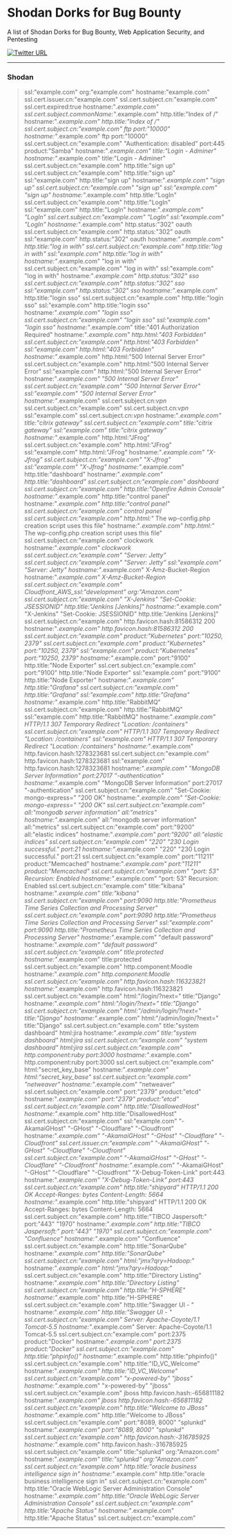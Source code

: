 # Shodan Dorks for Bug Bounty

A list of Shodan Dorks for Bug Bounty, Web Application Security, and Pentesting

[![Twitter URL](https://img.shields.io/twitter/url/https/twitter.com/Dheerajmadhukar.svg?style=social&label=Follow%20%40Dheerajmadhukar)](https://twitter.com/Dheerajmadhukar)
</p>

---

### Shodan

> ssl:"example.com"
> org:"example.com"
> hostname:"example.com"
> ssl.cert.issuer.cn:"example.com"
> ssl.cert.subject.cn:"example.com"
> ssl.cert.expired:true hostname:"*.example.com"
> ssl.cert.subject.commonName:"*.example.com"
> http.title:"Index of /" hostname:"*.example.com"
> http.title:"Index of /" ssl.cert.subject.cn:"example.com"
> ftp port:"10000" hostname:"*.example.com"
> ftp port:"10000" ssl.cert.subject.cn:"example.com"
> "Authentication: disabled" port:445 product:"Samba" hostname:"*.example.com"
> title:"Login - Adminer" hostname:"*.example.com"
> title:"Login - Adminer" ssl.cert.subject.cn:"example.com"
> http.title:"sign up" ssl.cert.subject.cn:"example.com"
> http.title:"sign up" ssl:"example.com"
> http.title:"sign up" hostname:"*.example.com"
> "sign up" ssl.cert.subject.cn:"example.com"
> "sign up" ssl:"example.com"
> "sign up" hostname:"*.example.com"
> http.title:"LogIn" ssl.cert.subject.cn:"example.com"
> http.title:"LogIn" ssl:"example.com"
> http.title:"LogIn" hostname:"*.example.com"
> "LogIn" ssl.cert.subject.cn:"example.com"
> "LogIn" ssl:"example.com"
> "LogIn" hostname:"*.example.com"
> http.status:"302" oauth ssl.cert.subject.cn:"example.com"
> http.status:"302" oauth ssl:"example.com"
> http.status:"302" oauth hostname:"*.example.com"
> http.title:"log in with" ssl.cert.subject.cn:"example.com"
> http.title:"log in with" ssl:"example.com"
> http.title:"log in with" hostname:"*.example.com"
> "log in with" ssl.cert.subject.cn:"example.com"
> "log in with" ssl:"example.com"
> "log in with" hostname:"*.example.com"
> http.status:"302" sso ssl.cert.subject.cn:"example.com"
> http.status:"302" sso ssl:"example.com"
> http.status:"302" sso hostname:"*.example.com"
> http.title:"login sso" ssl.cert.subject.cn:"example.com"
> http.title:"login sso" ssl:"example.com"
> http.title:"login sso" hostname:"*.example.com"
> "login sso" ssl.cert.subject.cn:"example.com"
> "login sso" ssl:"example.com"
> "login sso" hostname:"*.example.com"
> title:"401 Authorization Required" hostname:"*.example.com"
> http.html:"403 Forbidden" ssl.cert.subject.cn:"example.com"
> http.html:"403 Forbidden" ssl:"example.com"
> http.html:"403 Forbidden" hostname:"*.example.com"
> http.html:"500 Internal Server Error" ssl.cert.subject.cn:"example.com"
> http.html:"500 Internal Server Error" ssl:"example.com"
> http.html:"500 Internal Server Error" hostname:"*.example.com"
> "500 Internal Server Error" ssl.cert.subject.cn:"example.com"
> "500 Internal Server Error" ssl:"example.com"
> "500 Internal Server Error" hostname:"*.example.com"
> ssl.cert.subject.cn:*vpn* ssl.cert.subject.cn:"example.com"
> ssl.cert.subject.cn:*vpn* ssl:"example.com"
> ssl.cert.subject.cn:*vpn* hostname:"*.example.com"
> title:"citrix gateway" ssl.cert.subject.cn:"example.com"
> title:"citrix gateway" ssl:"example.com"
> title:"citrix gateway" hostname:"*.example.com"
> http.html:"JFrog" ssl.cert.subject.cn:"example.com"
> http.html:"JFrog" ssl:"example.com"
> http.html:"JFrog" hostname:"*.example.com"
> "X-Jfrog" ssl.cert.subject.cn:"example.com"
> "X-Jfrog" ssl:"example.com"
> "X-Jfrog" hostname:"*.example.com"
> http.title:"dashboard" hostname:"*.example.com"
> http.title:"dashboard" ssl.cert.subject.cn:"example.com"
> dashboard ssl.cert.subject.cn:"example.com"
> http.title:"Openfire Admin Console" hostname:"*.example.com"
> http.title:"control panel" hostname:"*.example.com"
> http.title:"control panel" ssl.cert.subject.cn:"example.com"
> control panel ssl.cert.subject.cn:"example.com"
> http.html:"* The wp-config.php creation script uses this file" hostname:"*.example.com"
> http.html:"* The wp-config.php creation script uses this file" ssl.cert.subject.cn:"example.com"
> clockwork hostname:"*.example.com"
> clockwork ssl.cert.subject.cn:"example.com"
> "Server: Jetty" ssl.cert.subject.cn:"example.com"
> "Server: Jetty" ssl:"example.com"
> "Server: Jetty" hostname:"*.example.com"
> X-Amz-Bucket-Region hostname:"*.example.com"
> X-Amz-Bucket-Region ssl.cert.subject.cn:"example.com"
> Cloudfront_AWS_ssl:"development" org:"Amazon.com" ssl.cert.subject.cn:"example.com"
> "X-Jenkins" "Set-Cookie: JSESSIONID" http.title:"Jenkins [Jenkins]" hostname:"*.example.com"
> "X-Jenkins" "Set-Cookie: JSESSIONID" http.title:"Jenkins [Jenkins]" ssl.cert.subject.cn:"example.com"
> http.favicon.hash:81586312 200 hostname:"*.example.com"
> http.favicon.hash:81586312 200 ssl.cert.subject.cn:"example.com"
> product:"Kubernetes" port:"10250, 2379" ssl.cert.subject.cn:"example.com"
> product:"Kubernetes" port:"10250, 2379" ssl:"example.com"
> product:"Kubernetes" port:"10250, 2379" hostname:"*.example.com"
> port:"9100" http.title:"Node Exporter" ssl.cert.subject.cn:"example.com"
> port:"9100" http.title:"Node Exporter" ssl:"example.com"
> port:"9100" http.title:"Node Exporter" hostname:"*.example.com"
> http.title:"Grafana" ssl.cert.subject.cn:"example.com"
> http.title:"Grafana" ssl:"example.com"
> http.title:"Grafana" hostname:"*.example.com"
> http.title:"RabbitMQ" ssl.cert.subject.cn:"example.com"
> http.title:"RabbitMQ" ssl:"example.com"
> http.title:"RabbitMQ" hostname:"*.example.com"
> HTTP/1.1 307 Temporary Redirect "Location: /containers" ssl.cert.subject.cn:"example.com"
> HTTP/1.1 307 Temporary Redirect "Location: /containers" ssl:"example.com"
> HTTP/1.1 307 Temporary Redirect "Location: /containers" hostname:"*.example.com"
> http.favicon.hash:1278323681 ssl.cert.subject.cn:"example.com"
> http.favicon.hash:1278323681 ssl:"example.com"
> http.favicon.hash:1278323681 hostname:"*.example.com"
> "MongoDB Server Information" port:27017 "-authentication" hostname:"*.example.com"
> "MongoDB Server Information" port:27017 "-authentication" ssl.cert.subject.cn:"example.com"
> "Set-Cookie: mongo-express=" "200 OK" hostname:"*.example.com"
> "Set-Cookie: mongo-express=" "200 OK" ssl.cert.subject.cn:"example.com"
> all:"mongodb server information" all:"metrics" hostname:"*.example.com"
> all:"mongodb server information" all:"metrics" ssl.cert.subject.cn:"example.com"
> port:"9200" all:"elastic indices" hostname:"*.example.com"
> port:"9200" all:"elastic indices" ssl.cert.subject.cn:"example.com"
> "220" "230 Login successful." port:21 hostname:"*.example.com"
> "220" "230 Login successful." port:21 ssl.cert.subject.cn:"example.com"
> port:"11211" product:"Memcached" hostname:"*.example.com"
> port:"11211" product:"Memcached" ssl.cert.subject.cn:"example.com"
> "port: 53" Recursion: Enabled hostname:"*.example.com"
> "port: 53" Recursion: Enabled ssl.cert.subject.cn:"example.com"
> title:"kibana" hostname:"*.example.com"
> title:"kibana" ssl.cert.subject.cn:"example.com"
> port:9090 http.title:"Prometheus Time Series Collection and Processing Server" ssl.cert.subject.cn:"example.com"
> port:9090 http.title:"Prometheus Time Series Collection and Processing Server" ssl:"example.com"
> port:9090 http.title:"Prometheus Time Series Collection and Processing Server" hostname:"*.example.com"
> "default password" hostname:"*.example.com"
> "default password" ssl.cert.subject.cn:"example.com"
> title:protected hostname:"*.example.com"
> title:protected ssl.cert.subject.cn:"example.com"
> http.component:Moodle hostname:"*.example.com"
> http.component:Moodle ssl.cert.subject.cn:"example.com"
> http.favicon.hash:116323821 hostname:"*.example.com"
> http.favicon.hash:116323821 ssl.cert.subject.cn:"example.com"
> html:"/login/?next=" title:"Django" hostname:"*.example.com"
> html:"/login/?next=" title:"Django" ssl.cert.subject.cn:"example.com"
> html:"/admin/login/?next=" title:"Django" hostname:"*.example.com"
> html:"/admin/login/?next=" title:"Django" ssl.cert.subject.cn:"example.com"
> title:"system dashboard" html:jira hostname:"*.example.com"
> title:"system dashboard" html:jira ssl.cert.subject.cn:"example.com"
> "system dashboard" html:jira ssl.cert.subject.cn:"example.com"
> http.component:ruby port:3000 hostname:"*.example.com"
> http.component:ruby port:3000 ssl.cert.subject.cn:"example.com"
> html:"secret_key_base" hostname:"*.example.com"
> html:"secret_key_base" ssl.cert.subject.cn:"example.com"
> "netweaver" hostname:"*.example.com"
> "netweaver" ssl.cert.subject.cn:"example.com"
> port:"2379" product:"etcd" hostname:"*.example.com"
> port:"2379" product:"etcd" ssl.cert.subject.cn:"example.com"
> http.title:"DisallowedHost" hostname:"*.example.com"
> http.title:"DisallowedHost" ssl.cert.subject.cn:"example.com"
> ssl:"example.com" "-AkamaiGHost" "-GHost" "-Cloudflare" "-Cloudfront"
> hostname:"*.example.com" "-AkamaiGHost" "-GHost" "-Cloudflare" "-Cloudfront"
> ssl.cert.issuer.cn:"example.com" "-AkamaiGHost" "-GHost" "-Cloudflare" "-Cloudfront"
> ssl.cert.subject.cn:"example.com" "-AkamaiGHost" "-GHost" "-Cloudflare" "-Cloudfront"
> hostname:"*.example.com" "-AkamaiGHost" "-GHost" "-Cloudflare" "-Cloudfront"
> "X-Debug-Token-Link" port:443 hostname:"*.example.com"
> "X-Debug-Token-Link" port:443 ssl.cert.subject.cn:"example.com"
> http.title:"shipyard" HTTP/1.1 200 OK Accept-Ranges: bytes Content-Length: 5664 hostname:"*.example.com"
> http.title:"shipyard" HTTP/1.1 200 OK Accept-Ranges: bytes Content-Length: 5664 ssl.cert.subject.cn:"example.com"
> http.title:"TIBCO Jaspersoft:" port:"443" "1970" hostname:"*.example.com"
> http.title:"TIBCO Jaspersoft:" port:"443" "1970" ssl.cert.subject.cn:"example.com"
> "Confluence" hostname:"*.example.com"
> "Confluence" ssl.cert.subject.cn:"example.com"
> http.title:"SonarQube" hostname:"*.example.com"
> http.title:"SonarQube" ssl.cert.subject.cn:"example.com"
> html:"jmx?qry=Hadoop:*" hostname:"*.example.com"
> html:"jmx?qry=Hadoop:*" ssl.cert.subject.cn:"example.com"
> http.title:"Directory Listing" hostname:"*.example.com"
> http.title:"Directory Listing" ssl.cert.subject.cn:"example.com"
> http.title:"H-SPHERE" hostname:"*.example.com"
> http.title:"H-SPHERE" ssl.cert.subject.cn:"example.com"
> http.title:"Swagger UI - " hostname:"*.example.com"
> http.title:"Swagger UI - " ssl.cert.subject.cn:"example.com"
> Server: Apache-Coyote/1.1 Tomcat-5.5 hostname:"*.example.com"
> Server: Apache-Coyote/1.1 Tomcat-5.5 ssl.cert.subject.cn:"example.com"
> port:2375 product:"Docker" hostname:"*.example.com"
> port:2375 product:"Docker" ssl.cert.subject.cn:"example.com"
> http.title:"phpinfo()" hostname:"*.example.com"
> http.title:"phpinfo()" ssl.cert.subject.cn:"example.com"
> http.title:"ID_VC_Welcome" hostname:"*.example.com"
> http.title:"ID_VC_Welcome" ssl.cert.subject.cn:"example.com"
> "x-powered-by" "jboss" hostname:"*.example.com"
> "x-powered-by" "jboss" ssl.cert.subject.cn:"example.com"
> jboss http.favicon.hash:-656811182 hostname:"*.example.com"
> jboss http.favicon.hash:-656811182 ssl.cert.subject.cn:"example.com"
> http.title:"Welcome to JBoss" hostname:"*.example.com"
> http.title:"Welcome to JBoss" ssl.cert.subject.cn:"example.com"
> port:"8089, 8000" "splunkd" hostname:"*.example.com"
> port:"8089, 8000" "splunkd" ssl.cert.subject.cn:"example.com"
> http.favicon.hash:-316785925 hostname:"*.example.com"
> http.favicon.hash:-316785925 ssl.cert.subject.cn:"example.com"
> title:"splunkd" org:"Amazon.com" hostname:"*.example.com"
> title:"splunkd" org:"Amazon.com" ssl.cert.subject.cn:"example.com"
> http.title:"oracle business intelligence sign in" hostname:"*.example.com"
> http.title:"oracle business intelligence sign in" ssl.cert.subject.cn:"example.com"
> http.title:"Oracle WebLogic Server Administration Console" hostname:"*.example.com"
> http.title:"Oracle WebLogic Server Administration Console" ssl.cert.subject.cn:"example.com"
> http.title:"Apache Status" hostname:"*.example.com"
> http.title:"Apache Status" ssl.cert.subject.cn:"example.com"
---


